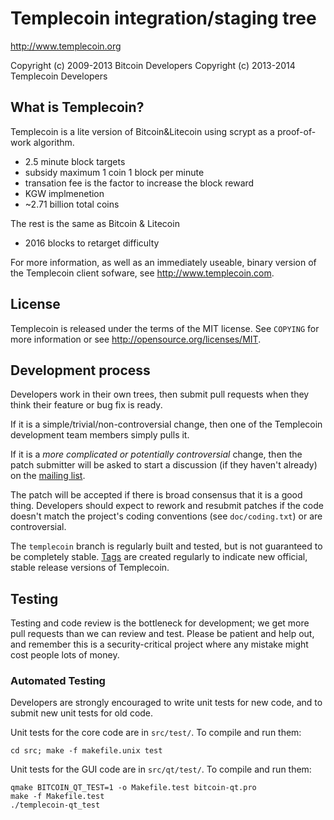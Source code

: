 Templecoin integration/staging tree
================================

http://www.templecoin.org

Copyright (c) 2009-2013 Bitcoin Developers
Copyright (c) 2013-2014 Templecoin Developers

What is Templecoin?
----------------

Templecoin is a lite version of Bitcoin&Litecoin using scrypt as a proof-of-work algorithm.
 - 2.5 minute block targets
 - subsidy maximum 1 coin 1 block per minute
 - transation fee is the factor to increase the block reward
 - KGW implmenetion
 - ~2.71 billion total coins
 
The rest is the same as Bitcoin & Litecoin
 - 2016 blocks to retarget difficulty

For more information, as well as an immediately useable, binary version of
the Templecoin client sofware, see http://www.templecoin.com.

License
-------

Templecoin is released under the terms of the MIT license. See `COPYING` for more
information or see http://opensource.org/licenses/MIT.

Development process
-------------------

Developers work in their own trees, then submit pull requests when they think
their feature or bug fix is ready.

If it is a simple/trivial/non-controversial change, then one of the Templecoin
development team members simply pulls it.

If it is a *more complicated or potentially controversial* change, then the patch
submitter will be asked to start a discussion (if they haven't already) on the
[mailing list](http://sourceforge.net/mailarchive/forum.php?forum_name=bitcoin-development).

The patch will be accepted if there is broad consensus that it is a good thing.
Developers should expect to rework and resubmit patches if the code doesn't
match the project's coding conventions (see `doc/coding.txt`) or are
controversial.

The `templecoin` branch is regularly built and tested, but is not guaranteed to be
completely stable. [Tags](https://github.com/bitcoin/bitcoin/tags) are created
regularly to indicate new official, stable release versions of Templecoin.

Testing
-------

Testing and code review is the bottleneck for development; we get more pull
requests than we can review and test. Please be patient and help out, and
remember this is a security-critical project where any mistake might cost people
lots of money.

### Automated Testing

Developers are strongly encouraged to write unit tests for new code, and to
submit new unit tests for old code.

Unit tests for the core code are in `src/test/`. To compile and run them:

    cd src; make -f makefile.unix test

Unit tests for the GUI code are in `src/qt/test/`. To compile and run them:

    qmake BITCOIN_QT_TEST=1 -o Makefile.test bitcoin-qt.pro
    make -f Makefile.test
    ./templecoin-qt_test

